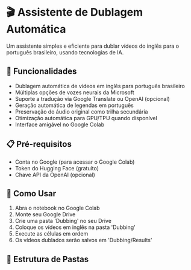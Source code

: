 # 🎬 Assistente de Dublagem Automática

Um assistente simples e eficiente para dublar vídeos do inglês para o português brasileiro, usando tecnologias de IA.

## 🌟 Funcionalidades

- Dublagem automática de vídeos em inglês para português brasileiro
- Múltiplas opções de vozes neurais da Microsoft
- Suporte a tradução via Google Translate ou OpenAI (opcional)
- Geração automática de legendas em português
- Preservação do áudio original como trilha secundária
- Otimização automática para GPU/TPU quando disponível
- Interface amigável no Google Colab

## 📋 Pré-requisitos

- Conta no Google (para acessar o Google Colab)
- Token do Hugging Face (gratuito)
- Chave API da OpenAI (opcional)

## 🚀 Como Usar

1. Abra o notebook no Google Colab
2. Monte seu Google Drive
3. Crie uma pasta 'Dubbing' no seu Drive
4. Coloque os vídeos em inglês na pasta 'Dubbing'
5. Execute as células em ordem
6. Os vídeos dublados serão salvos em 'Dubbing/Results'

## 📂 Estrutura de Pastas
